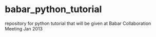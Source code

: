 babar_python_tutorial
=====================

repository for python tutorial that will be given at Babar Collaboration Meeting Jan 2013